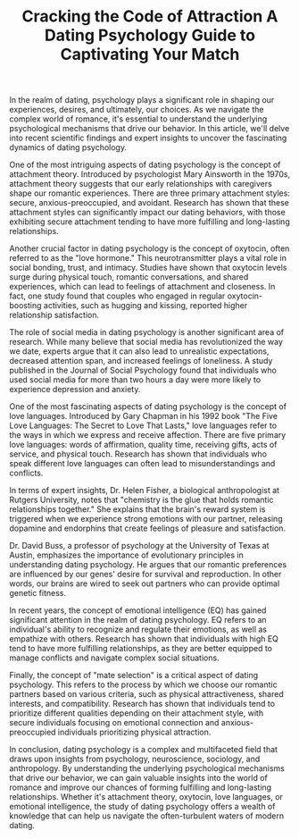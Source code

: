 ﻿---
title: "Cracking the Code of Attraction A Dating Psychology Guide to Captivating Your Match"
description: "Explore the science of love, relationships, and human connection with expert insights into romance, dating psychology, and building meaningful bonds."
pubDate: 2025-07-01
category: "love"
tags: []
image: "/assets/blog-placeholder-1.svg"
---

In the realm of dating, psychology plays a significant role in shaping our experiences, desires, and ultimately, our choices. As we navigate the complex world of romance, it's essential to understand the underlying psychological mechanisms that drive our behavior. In this article, we'll delve into recent scientific findings and expert insights to uncover the fascinating dynamics of dating psychology.

One of the most intriguing aspects of dating psychology is the concept of attachment theory. Introduced by psychologist Mary Ainsworth in the 1970s, attachment theory suggests that our early relationships with caregivers shape our romantic experiences. There are three primary attachment styles: secure, anxious-preoccupied, and avoidant. Research has shown that these attachment styles can significantly impact our dating behaviors, with those exhibiting secure attachment tending to have more fulfilling and long-lasting relationships.

Another crucial factor in dating psychology is the concept of oxytocin, often referred to as the "love hormone." This neurotransmitter plays a vital role in social bonding, trust, and intimacy. Studies have shown that oxytocin levels surge during physical touch, romantic conversations, and shared experiences, which can lead to feelings of attachment and closeness. In fact, one study found that couples who engaged in regular oxytocin-boosting activities, such as hugging and kissing, reported higher relationship satisfaction.

The role of social media in dating psychology is another significant area of research. While many believe that social media has revolutionized the way we date, experts argue that it can also lead to unrealistic expectations, decreased attention span, and increased feelings of loneliness. A study published in the Journal of Social Psychology found that individuals who used social media for more than two hours a day were more likely to experience depression and anxiety.

One of the most fascinating aspects of dating psychology is the concept of love languages. Introduced by Gary Chapman in his 1992 book "The Five Love Languages: The Secret to Love That Lasts," love languages refer to the ways in which we express and receive affection. There are five primary love languages: words of affirmation, quality time, receiving gifts, acts of service, and physical touch. Research has shown that individuals who speak different love languages can often lead to misunderstandings and conflicts.

In terms of expert insights, Dr. Helen Fisher, a biological anthropologist at Rutgers University, notes that "chemistry is the glue that holds romantic relationships together." She explains that the brain's reward system is triggered when we experience strong emotions with our partner, releasing dopamine and endorphins that create feelings of pleasure and satisfaction.

Dr. David Buss, a professor of psychology at the University of Texas at Austin, emphasizes the importance of evolutionary principles in understanding dating psychology. He argues that our romantic preferences are influenced by our genes' desire for survival and reproduction. In other words, our brains are wired to seek out partners who can provide optimal genetic fitness.

In recent years, the concept of emotional intelligence (EQ) has gained significant attention in the realm of dating psychology. EQ refers to an individual's ability to recognize and regulate their emotions, as well as empathize with others. Research has shown that individuals with high EQ tend to have more fulfilling relationships, as they are better equipped to manage conflicts and navigate complex social situations.

Finally, the concept of "mate selection" is a critical aspect of dating psychology. This refers to the process by which we choose our romantic partners based on various criteria, such as physical attractiveness, shared interests, and compatibility. Research has shown that individuals tend to prioritize different qualities depending on their attachment style, with secure individuals focusing on emotional connection and anxious-preoccupied individuals prioritizing physical attraction.

In conclusion, dating psychology is a complex and multifaceted field that draws upon insights from psychology, neuroscience, sociology, and anthropology. By understanding the underlying psychological mechanisms that drive our behavior, we can gain valuable insights into the world of romance and improve our chances of forming fulfilling and long-lasting relationships. Whether it's attachment theory, oxytocin, love languages, or emotional intelligence, the study of dating psychology offers a wealth of knowledge that can help us navigate the often-turbulent waters of modern dating.
